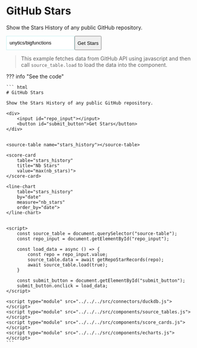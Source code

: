 # GitHub Stars

Show the Stars History of any public GitHub repository.


<div style="display: flex">
    <input id="repo_input" placeholder="unytics/bigfunctions" value="unytics/bigfunctions" style="border: 1px #c2f0f0 solid; font-size: 0.8rem; padding: 0.5rem; line-height: 1.6;"></input>
    <button id="submit_button" class="md-button md-button--primary">Get Stars</button>
</div>


<source-table name="stars_history"></source-table>

<score-card
    table="stars_history"
    title="Nb Stars"
    value="max(nb_stars)">
</score-card>

<line-chart
    table="stars_history"
    by="date"
    measure="nb_stars"
    order_by="date">
</line-chart>


> This example fetches data from GitHub API using javascript and then call `source_table.load` to load the data into the component.


??? info "See the code"

    ``` html
    # GitHub Stars

    Show the Stars History of any public GitHub repository.

    <div>
        <input id="repo_input"></input>
        <button id="submit_button">Get Stars</button>
    </div>


    <source-table name="stars_history"></source-table>

    <score-card
        table="stars_history"
        title="Nb Stars"
        value="max(nb_stars)">
    </score-card>

    <line-chart
        table="stars_history"
        by="date"
        measure="nb_stars"
        order_by="date">
    </line-chart>


    <script>
        const source_table = document.querySelector("source-table");
        const repo_input = document.getElementById("repo_input");

        const load_data = async () => {
            const repo = repo_input.value;
            source_table.data = await getRepoStarRecords(repo);
            await source_table.load(true);
        }

        const submit_button = document.getElementById("submit_button");
        submit_button.onclick = load_data;
    </script>

    <script type="module" src="../../../src/connectors/duckdb.js"></script>
    <script type="module" src="../../../src/components/source_tables.js"></script>
    <script type="module" src="../../../src/components/score_cards.js"></script>
    <script type="module" src="../../../src/components/echarts.js"></script>
    ```




<script>

const source_table = document.querySelector("source-table");
const repo_input = document.getElementById("repo_input");
const submit_button = document.getElementById("submit_button");

const load_data = async () => {
    const repo = repo_input.value;
    if (!repo) {
        return;
    }
    source_table.data = await getRepoStarRecords(repo);
    await source_table.load(true);
}

submit_button.onclick = load_data;
repo_input.addEventListener("keyup", ({key}) => {
    if (key === "Enter") {
        load_data();
    }
});

load_data();


// ------------------------------------
// Load Data Utils
// Heavily inspired from https://github.com/star-history/star-history/
// ------------------------------------

function range(from, to) {
    const r = []
    for (let i = from; i <= to; i++) {
        r.push(i)
    }
    return r
}

function getDateString(t, format = "yyyy/MM/dd hh:mm:ss") {
    return new Date(t).toISOString().substring(0, 10);
}

async function getGithubResource(url, token='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') {
    url = `https://api.github.com/${url}`;

    const response = await fetch(url, {
        headers: {
            Accept: "application/vnd.github.v3.star+json",
            Authorization: token ? `token ${token}` : ""
        }
    })
    if (!response.ok) {
        alert('Error in Loading Data from Github: ' + response.status + ' ' + response.statusText);
        throw {
            status: response.status,
            data: []
        }
    }
    const data = await response.json();
    return {
        data,
        headers: response.headers,
        status: response.status,
    }
}

async function getRepoStargazers(repo, token, per_page=30, page=1) {
    return await getGithubResource(`repos/${repo}/stargazers?per_page=${per_page}&page=${page}`, token)
}

async function getRepoStargazersCount(repo, token) {
    const {data, headers, status} = await getGithubResource(`repos/${repo}`, token)
    return data.stargazers_count
}

async function getRepoLogoUrl(repo, token) {
    const owner = repo.split("/")[0]
    const {data, headers, status} = await getGithubResource(`users/${owner}`, token)
    return data.owner.avatar_url
}


async function getRepoStarRecords(repo, token, maxRequestAmount=15, per_page=30) {
    const {data, headers, status} = await getRepoStargazers(repo, token, per_page)

    const headerLink = headers.get("link") || ""

    let pageCount = 1
    const regResult = /next.*&page=(\d*).*last/.exec(headerLink)

    if (regResult) {
        if (regResult[1] && Number.isInteger(Number(regResult[1]))) {
            pageCount = Number(regResult[1])
        }
    }

    if (pageCount === 1 && data?.length === 0) {
        throw {
            status: status,
            data: []
        }
    }

    const requestPages = []
    if (pageCount < maxRequestAmount) {
        requestPages.push(...range(1, pageCount))
    } else {
        range(1, maxRequestAmount).map((i) => {
            requestPages.push(Math.round((i * pageCount) / maxRequestAmount) - 1)
        })
        if (!requestPages.includes(1)) {
            requestPages[0] = 1;
        }
    }

    const resArray = await Promise.all(
        requestPages.map((page) => {
            return getRepoStargazers(repo, token, per_page, page)
        })
    )

    const starRecordsMap = new Map()

    if (requestPages.length < maxRequestAmount) {
        const starRecordsData = []
        resArray.map((res) => {
            const { data } = res
            starRecordsData.push(...data)
        })
        for (let i = 0; i < starRecordsData.length; ) {
            starRecordsMap.set(getDateString(starRecordsData[i].starred_at), i + 1)
            i += Math.floor(starRecordsData.length / maxRequestAmount) || 1
        }
    } else {
        resArray.map(({ data }, index) => {
            if (data.length > 0) {
                const starRecord = data[0]
                starRecordsMap.set(getDateString(starRecord.starred_at), per_page * (requestPages[index] - 1))
            }
        })
    }

    const starAmount = await getRepoStargazersCount(repo, token)
    starRecordsMap.set(getDateString(Date.now()), starAmount)

    const starRecords = []

    starRecordsMap.forEach((v, k) => {
        starRecords.push({
            date: k,
            nb_stars: v
        })
    })
    return starRecords
}


</script>





<script type="module" src="../../../src/connectors/duckdb.js"></script>
<script type="module" src="../../../src/components/source_tables.js"></script>
<script type="module" src="../../../src/components/score_cards.js"></script>
<script type="module" src="../../../src/components/echarts.js"></script>
<script type="module" src="../../../src/components/bar_chart_grid.js"></script>
<script type="module" src="../../../src/components/datatable.js"></script>
